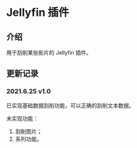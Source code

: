 # Jellyfin 插件

## 介绍
用于刮削某些影片的 Jellyfin 插件。

## 更新记录
### 2021.6.25 v1.0
已实现基础数据刮削功能，可以正确的刮削文本数据。

未实现功能：
1. 刮削图片；
2. 系列功能。